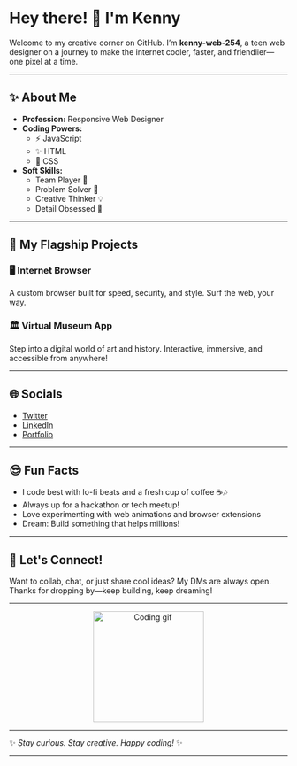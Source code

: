 # Hey there! 👋 I'm Kenny

Welcome to my creative corner on GitHub. I’m **kenny-web-254**, a teen web designer on a journey to make the internet cooler, faster, and friendlier—one pixel at a time.

---

## ✨ About Me

- **Profession:** Responsive Web Designer  
- **Coding Powers:**  
  - ⚡ JavaScript  
  - ✨ HTML  
  - 🎨 CSS  
- **Soft Skills:**  
  - Team Player 🤝  
  - Problem Solver 🧩  
  - Creative Thinker 💡  
  - Detail Obsessed 👀

---

## 🚀 My Flagship Projects

### 🖥️ Internet Browser
A custom browser built for speed, security, and style. Surf the web, your way.

### 🏛️ Virtual Museum App
Step into a digital world of art and history. Interactive, immersive, and accessible from anywhere!

---

## 🌐 Socials

- [Twitter](https://twitter.com/kenny-web-254)  
- [LinkedIn](https://linkedin.com/in/kenny-web-254)  
- [Portfolio](https://kennyweb254.dev)

---

## 😎 Fun Facts

- I code best with lo-fi beats and a fresh cup of coffee ☕🎶  
- Always up for a hackathon or tech meetup!  
- Love experimenting with web animations and browser extensions  
- Dream: Build something that helps millions!

---

## 🤝 Let's Connect!

Want to collab, chat, or just share cool ideas? My DMs are always open.  
Thanks for dropping by—keep building, keep dreaming!

---

<p align="center">
  <img src="https://media.giphy.com/media/LmNwrBhejkK9EFP504/giphy.gif" width="200" alt="Coding gif">
</p>

---

✨ _Stay curious. Stay creative. Happy coding!_ ✨

---
